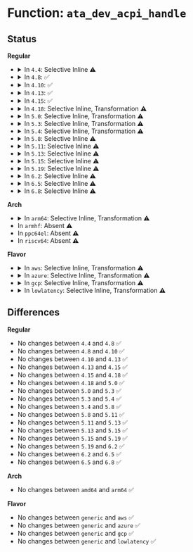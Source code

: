 # Function: <code>ata_dev_acpi_handle</code>

## Status
<b>Regular</b>
<ul>
<li>
<details>
<summary>In <code>4.4</code>: Selective Inline ⚠️</summary>

```c
acpi_handle ata_dev_acpi_handle(struct ata_device *dev);
```

**Collision:** Unique Global

**Inline:** Selective

**Transformation:** False

**Instances:**

```
In drivers/ata/libata-acpi.c (ffffffff815e11a9)
Location: drivers/ata/libata-acpi.c:59
Inline: True
Inline callers:
  - drivers/ata/libata-acpi.c:ata_dev_get_GTF
  - drivers/ata/libata-acpi.c:ata_acpi_on_resume
  - drivers/ata/libata-acpi.c:ata_acpi_set_state
  - drivers/ata/libata-acpi.c:ata_acpi_set_state
  - drivers/ata/libata-acpi.c:ata_acpi_on_devcfg
  - drivers/ata/libata-acpi.c:ata_acpi_on_devcfg
Direct callers:
  - drivers/ata/libata-zpodd.c:zpodd_init
  - drivers/ata/libata-zpodd.c:zpodd_exit
```
**Symbols:**

```
ffffffff815e1850-ffffffff815e1880: ata_dev_acpi_handle (STB_GLOBAL)
```
</details>
</li>
<li>
<details>
<summary>In <code>4.8</code>: ✅</summary>

```c
acpi_handle ata_dev_acpi_handle(struct ata_device *dev);
```

**Collision:** Unique Global

**Inline:** No

**Transformation:** False

**Instances:**

```
In drivers/ata/libata-acpi.c (ffffffff8163b370)
Location: drivers/ata/libata-acpi.c:59
Inline: False
Direct callers:
  - drivers/ata/libata-acpi.c:ata_acpi_on_devcfg
  - drivers/ata/libata-acpi.c:ata_acpi_on_devcfg
  - drivers/ata/libata-acpi.c:ata_acpi_set_state
  - drivers/ata/libata-acpi.c:ata_acpi_set_state
  - drivers/ata/libata-acpi.c:ata_acpi_on_resume
  - drivers/ata/libata-acpi.c:ata_dev_get_GTF
  - drivers/ata/libata-zpodd.c:zpodd_exit
  - drivers/ata/libata-zpodd.c:zpodd_init
```
**Symbols:**

```
ffffffff8163b370-ffffffff8163b3a8: ata_dev_acpi_handle (STB_GLOBAL)
```
</details>
</li>
<li>
<details>
<summary>In <code>4.10</code>: ✅</summary>

```c
acpi_handle ata_dev_acpi_handle(struct ata_device *dev);
```

**Collision:** Unique Global

**Inline:** No

**Transformation:** False

**Instances:**

```
In drivers/ata/libata-acpi.c (ffffffff8166c3f0)
Location: drivers/ata/libata-acpi.c:59
Inline: False
Direct callers:
  - drivers/ata/libata-acpi.c:ata_acpi_on_devcfg
  - drivers/ata/libata-acpi.c:ata_acpi_on_devcfg
  - drivers/ata/libata-acpi.c:ata_acpi_set_state
  - drivers/ata/libata-acpi.c:ata_acpi_set_state
  - drivers/ata/libata-acpi.c:ata_acpi_on_resume
  - drivers/ata/libata-acpi.c:ata_dev_get_GTF
  - drivers/ata/libata-zpodd.c:zpodd_exit
  - drivers/ata/libata-zpodd.c:zpodd_init
```
**Symbols:**

```
ffffffff8166c3f0-ffffffff8166c428: ata_dev_acpi_handle (STB_GLOBAL)
```
</details>
</li>
<li>
<details>
<summary>In <code>4.13</code>: ✅</summary>

```c
acpi_handle ata_dev_acpi_handle(struct ata_device *dev);
```

**Collision:** Unique Global

**Inline:** No

**Transformation:** False

**Instances:**

```
In drivers/ata/libata-acpi.c (ffffffff81680a20)
Location: drivers/ata/libata-acpi.c:59
Inline: False
Direct callers:
  - drivers/ata/libata-acpi.c:ata_acpi_on_devcfg
  - drivers/ata/libata-acpi.c:ata_acpi_on_devcfg
  - drivers/ata/libata-acpi.c:ata_acpi_set_state
  - drivers/ata/libata-acpi.c:ata_acpi_set_state
  - drivers/ata/libata-acpi.c:ata_acpi_on_resume
  - drivers/ata/libata-acpi.c:ata_dev_get_GTF
  - drivers/ata/libata-zpodd.c:zpodd_exit
  - drivers/ata/libata-zpodd.c:zpodd_init
```
**Symbols:**

```
ffffffff81680a20-ffffffff81680a58: ata_dev_acpi_handle (STB_GLOBAL)
```
</details>
</li>
<li>
<details>
<summary>In <code>4.15</code>: ✅</summary>

```c
acpi_handle ata_dev_acpi_handle(struct ata_device *dev);
```

**Collision:** Unique Global

**Inline:** No

**Transformation:** False

**Instances:**

```
In drivers/ata/libata-acpi.c (ffffffff816ea280)
Location: drivers/ata/libata-acpi.c:59
Inline: False
Direct callers:
  - drivers/ata/libata-acpi.c:ata_acpi_on_devcfg
  - drivers/ata/libata-acpi.c:ata_acpi_on_devcfg
  - drivers/ata/libata-acpi.c:ata_acpi_set_state
  - drivers/ata/libata-acpi.c:ata_acpi_set_state
  - drivers/ata/libata-acpi.c:ata_acpi_on_resume
  - drivers/ata/libata-acpi.c:ata_dev_get_GTF
  - drivers/ata/libata-zpodd.c:zpodd_exit
  - drivers/ata/libata-zpodd.c:zpodd_init
```
**Symbols:**

```
ffffffff816ea280-ffffffff816ea2b8: ata_dev_acpi_handle (STB_GLOBAL)
```
</details>
</li>
<li>
<details>
<summary>In <code>4.18</code>: Selective Inline, Transformation ⚠️</summary>

```c
acpi_handle ata_dev_acpi_handle(struct ata_device *dev);
```

**Collision:** Unique Global

**Inline:** Selective

**Transformation:** True

**Instances:**

```
In drivers/ata/libata-acpi.c (ffffffff817274a5)
Location: drivers/ata/libata-acpi.c:59
Inline: True
Inline callers:
  - drivers/ata/libata-acpi.c:ata_acpi_on_devcfg
  - drivers/ata/libata-acpi.c:ata_acpi_on_devcfg
  - drivers/ata/libata-acpi.c:ata_acpi_set_state
  - drivers/ata/libata-acpi.c:ata_acpi_set_state
  - drivers/ata/libata-acpi.c:ata_acpi_on_resume
  - drivers/ata/libata-acpi.c:ata_dev_get_GTF
Direct callers:
  - drivers/ata/libata-acpi.c:ata_acpi_on_devcfg
  - drivers/ata/libata-acpi.c:ata_acpi_on_devcfg
  - drivers/ata/libata-acpi.c:ata_acpi_set_state
  - drivers/ata/libata-acpi.c:ata_acpi_set_state
  - drivers/ata/libata-acpi.c:ata_acpi_on_resume
  - drivers/ata/libata-acpi.c:ata_dev_get_GTF
  - drivers/ata/libata-zpodd.c:zpodd_exit
  - drivers/ata/libata-zpodd.c:zpodd_init
```
**Symbols:**

```
ffffffff81726ba0-ffffffff81726bcf: ata_dev_acpi_handle.part.7 (STB_LOCAL)
ffffffff81726dd0-ffffffff81726de9: ata_dev_acpi_handle (STB_GLOBAL)
```
</details>
</li>
<li>
<details>
<summary>In <code>5.0</code>: Selective Inline, Transformation ⚠️</summary>

```c
acpi_handle ata_dev_acpi_handle(struct ata_device *dev);
```

**Collision:** Unique Global

**Inline:** Selective

**Transformation:** True

**Instances:**

```
In drivers/ata/libata-acpi.c (ffffffff81749c85)
Location: drivers/ata/libata-acpi.c:59
Inline: True
Inline callers:
  - drivers/ata/libata-acpi.c:ata_acpi_on_devcfg
  - drivers/ata/libata-acpi.c:ata_acpi_on_devcfg
  - drivers/ata/libata-acpi.c:ata_acpi_set_state
  - drivers/ata/libata-acpi.c:ata_acpi_set_state
  - drivers/ata/libata-acpi.c:ata_acpi_on_resume
  - drivers/ata/libata-acpi.c:ata_dev_get_GTF
Direct callers:
  - drivers/ata/libata-acpi.c:ata_acpi_on_devcfg
  - drivers/ata/libata-acpi.c:ata_acpi_on_devcfg
  - drivers/ata/libata-acpi.c:ata_acpi_set_state
  - drivers/ata/libata-acpi.c:ata_acpi_set_state
  - drivers/ata/libata-acpi.c:ata_acpi_on_resume
  - drivers/ata/libata-acpi.c:ata_dev_get_GTF
  - drivers/ata/libata-zpodd.c:zpodd_exit
  - drivers/ata/libata-zpodd.c:zpodd_init
```
**Symbols:**

```
ffffffff81749360-ffffffff81749392: ata_dev_acpi_handle.part.7 (STB_LOCAL)
ffffffff817495b0-ffffffff817495c9: ata_dev_acpi_handle (STB_GLOBAL)
```
</details>
</li>
<li>
<details>
<summary>In <code>5.3</code>: Selective Inline, Transformation ⚠️</summary>

```c
acpi_handle ata_dev_acpi_handle(struct ata_device *dev);
```

**Collision:** Unique Global

**Inline:** Selective

**Transformation:** True

**Instances:**

```
In drivers/ata/libata-acpi.c (ffffffff81785af5)
Location: drivers/ata/libata-acpi.c:60
Inline: True
Inline callers:
  - drivers/ata/libata-acpi.c:ata_acpi_on_devcfg
  - drivers/ata/libata-acpi.c:ata_acpi_on_devcfg
  - drivers/ata/libata-acpi.c:ata_acpi_set_state
  - drivers/ata/libata-acpi.c:ata_acpi_set_state
  - drivers/ata/libata-acpi.c:ata_acpi_on_resume
  - drivers/ata/libata-acpi.c:ata_dev_get_GTF
Direct callers:
  - drivers/ata/libata-acpi.c:ata_acpi_on_devcfg
  - drivers/ata/libata-acpi.c:ata_acpi_on_devcfg
  - drivers/ata/libata-acpi.c:ata_acpi_set_state
  - drivers/ata/libata-acpi.c:ata_acpi_set_state
  - drivers/ata/libata-acpi.c:ata_acpi_on_resume
  - drivers/ata/libata-acpi.c:ata_dev_get_GTF
  - drivers/ata/libata-zpodd.c:zpodd_exit
  - drivers/ata/libata-zpodd.c:zpodd_init
```
**Symbols:**

```
ffffffff817851e0-ffffffff81785213: ata_dev_acpi_handle.part.0 (STB_LOCAL)
ffffffff81785420-ffffffff81785439: ata_dev_acpi_handle (STB_GLOBAL)
```
</details>
</li>
<li>
<details>
<summary>In <code>5.4</code>: Selective Inline, Transformation ⚠️</summary>

```c
acpi_handle ata_dev_acpi_handle(struct ata_device *dev);
```

**Collision:** Unique Global

**Inline:** Selective

**Transformation:** True

**Instances:**

```
In drivers/ata/libata-acpi.c (ffffffff817a9735)
Location: drivers/ata/libata-acpi.c:60
Inline: True
Inline callers:
  - drivers/ata/libata-acpi.c:ata_acpi_on_devcfg
  - drivers/ata/libata-acpi.c:ata_acpi_on_devcfg
  - drivers/ata/libata-acpi.c:ata_acpi_set_state
  - drivers/ata/libata-acpi.c:ata_acpi_set_state
  - drivers/ata/libata-acpi.c:ata_acpi_on_resume
  - drivers/ata/libata-acpi.c:ata_dev_get_GTF
Direct callers:
  - drivers/ata/libata-acpi.c:ata_acpi_on_devcfg
  - drivers/ata/libata-acpi.c:ata_acpi_on_devcfg
  - drivers/ata/libata-acpi.c:ata_acpi_set_state
  - drivers/ata/libata-acpi.c:ata_acpi_set_state
  - drivers/ata/libata-acpi.c:ata_acpi_on_resume
  - drivers/ata/libata-acpi.c:ata_dev_get_GTF
  - drivers/ata/libata-zpodd.c:zpodd_exit
  - drivers/ata/libata-zpodd.c:zpodd_init
```
**Symbols:**

```
ffffffff817a8e20-ffffffff817a8e53: ata_dev_acpi_handle.part.0 (STB_LOCAL)
ffffffff817a9060-ffffffff817a9079: ata_dev_acpi_handle (STB_GLOBAL)
```
</details>
</li>
<li>
<details>
<summary>In <code>5.8</code>: Selective Inline ⚠️</summary>

```c
acpi_handle ata_dev_acpi_handle(struct ata_device *dev);
```

**Collision:** Unique Global

**Inline:** Selective

**Transformation:** False

**Instances:**

```
In drivers/ata/libata-acpi.c (ffffffff8186f083)
Location: drivers/ata/libata-acpi.c:60
Inline: True
Inline callers:
  - drivers/ata/libata-acpi.c:ata_acpi_on_devcfg
  - drivers/ata/libata-acpi.c:ata_acpi_on_devcfg
  - drivers/ata/libata-acpi.c:ata_acpi_set_state
  - drivers/ata/libata-acpi.c:ata_acpi_set_state
  - drivers/ata/libata-acpi.c:ata_acpi_set_state
  - drivers/ata/libata-acpi.c:ata_acpi_set_state
  - drivers/ata/libata-acpi.c:ata_acpi_on_resume
  - drivers/ata/libata-acpi.c:ata_acpi_on_resume
  - drivers/ata/libata-acpi.c:ata_acpi_push_id
  - drivers/ata/libata-acpi.c:ata_acpi_push_id
  - drivers/ata/libata-acpi.c:ata_dev_get_GTF
  - drivers/ata/libata-acpi.c:ata_dev_get_GTF
Direct callers:
  - drivers/ata/libata-zpodd.c:zpodd_exit
  - drivers/ata/libata-zpodd.c:zpodd_init
```
**Symbols:**

```
ffffffff8186e940-ffffffff8186e97e: ata_dev_acpi_handle (STB_GLOBAL)
```
</details>
</li>
<li>
<details>
<summary>In <code>5.11</code>: Selective Inline ⚠️</summary>

```c
acpi_handle ata_dev_acpi_handle(struct ata_device *dev);
```

**Collision:** Unique Global

**Inline:** Selective

**Transformation:** False

**Instances:**

```
In drivers/ata/libata-acpi.c (ffffffff8187dd53)
Location: drivers/ata/libata-acpi.c:60
Inline: True
Inline callers:
  - drivers/ata/libata-acpi.c:ata_acpi_on_devcfg
  - drivers/ata/libata-acpi.c:ata_acpi_on_devcfg
  - drivers/ata/libata-acpi.c:ata_acpi_set_state
  - drivers/ata/libata-acpi.c:ata_acpi_set_state
  - drivers/ata/libata-acpi.c:ata_acpi_set_state
  - drivers/ata/libata-acpi.c:ata_acpi_set_state
  - drivers/ata/libata-acpi.c:ata_acpi_on_resume
  - drivers/ata/libata-acpi.c:ata_acpi_on_resume
  - drivers/ata/libata-acpi.c:ata_acpi_push_id
  - drivers/ata/libata-acpi.c:ata_acpi_push_id
  - drivers/ata/libata-acpi.c:ata_dev_get_GTF
  - drivers/ata/libata-acpi.c:ata_dev_get_GTF
Direct callers:
  - drivers/ata/libata-zpodd.c:zpodd_exit
  - drivers/ata/libata-zpodd.c:zpodd_init
```
**Symbols:**

```
ffffffff8187d610-ffffffff8187d64e: ata_dev_acpi_handle (STB_GLOBAL)
```
</details>
</li>
<li>
<details>
<summary>In <code>5.13</code>: Selective Inline ⚠️</summary>

```c
acpi_handle ata_dev_acpi_handle(struct ata_device *dev);
```

**Collision:** Unique Global

**Inline:** Selective

**Transformation:** False

**Instances:**

```
In drivers/ata/libata-acpi.c (ffffffff818604de)
Location: drivers/ata/libata-acpi.c:60
Inline: True
Inline callers:
  - drivers/ata/libata-acpi.c:ata_acpi_on_devcfg
  - drivers/ata/libata-acpi.c:ata_acpi_on_devcfg
  - drivers/ata/libata-acpi.c:ata_acpi_on_devcfg
  - drivers/ata/libata-acpi.c:ata_acpi_on_devcfg
  - drivers/ata/libata-acpi.c:ata_acpi_set_state
  - drivers/ata/libata-acpi.c:ata_acpi_set_state
  - drivers/ata/libata-acpi.c:ata_acpi_set_state
  - drivers/ata/libata-acpi.c:ata_acpi_set_state
  - drivers/ata/libata-acpi.c:ata_acpi_on_resume
  - drivers/ata/libata-acpi.c:ata_acpi_on_resume
  - drivers/ata/libata-acpi.c:ata_dev_get_GTF
  - drivers/ata/libata-acpi.c:ata_dev_get_GTF
Direct callers:
  - drivers/ata/libata-zpodd.c:zpodd_exit
  - drivers/ata/libata-zpodd.c:zpodd_init
```
**Symbols:**

```
ffffffff8185fd80-ffffffff8185fdbe: ata_dev_acpi_handle (STB_GLOBAL)
```
</details>
</li>
<li>
<details>
<summary>In <code>5.15</code>: Selective Inline ⚠️</summary>

```c
acpi_handle ata_dev_acpi_handle(struct ata_device *dev);
```

**Collision:** Unique Global

**Inline:** Selective

**Transformation:** False

**Instances:**

```
In drivers/ata/libata-acpi.c (ffffffff818ef29e)
Location: drivers/ata/libata-acpi.c:60
Inline: True
Inline callers:
  - drivers/ata/libata-acpi.c:ata_acpi_on_devcfg
  - drivers/ata/libata-acpi.c:ata_acpi_on_devcfg
  - drivers/ata/libata-acpi.c:ata_acpi_on_devcfg
  - drivers/ata/libata-acpi.c:ata_acpi_on_devcfg
  - drivers/ata/libata-acpi.c:ata_acpi_set_state
  - drivers/ata/libata-acpi.c:ata_acpi_set_state
  - drivers/ata/libata-acpi.c:ata_acpi_set_state
  - drivers/ata/libata-acpi.c:ata_acpi_set_state
  - drivers/ata/libata-acpi.c:ata_acpi_on_resume
  - drivers/ata/libata-acpi.c:ata_acpi_on_resume
  - drivers/ata/libata-acpi.c:ata_dev_get_GTF
  - drivers/ata/libata-acpi.c:ata_dev_get_GTF
Direct callers:
  - drivers/ata/libata-zpodd.c:zpodd_exit
  - drivers/ata/libata-zpodd.c:zpodd_init
```
**Symbols:**

```
ffffffff818eeb40-ffffffff818eeb7e: ata_dev_acpi_handle (STB_GLOBAL)
```
</details>
</li>
<li>
<details>
<summary>In <code>5.19</code>: Selective Inline ⚠️</summary>

```c
acpi_handle ata_dev_acpi_handle(struct ata_device *dev);
```

**Collision:** Unique Global

**Inline:** Selective

**Transformation:** False

**Instances:**

```
In drivers/ata/libata-acpi.c (ffffffff81a414ae)
Location: drivers/ata/libata-acpi.c:60
Inline: True
Inline callers:
  - drivers/ata/libata-acpi.c:ata_acpi_on_devcfg
  - drivers/ata/libata-acpi.c:ata_acpi_on_devcfg
  - drivers/ata/libata-acpi.c:ata_acpi_set_state
  - drivers/ata/libata-acpi.c:ata_acpi_set_state
  - drivers/ata/libata-acpi.c:ata_acpi_on_resume
  - drivers/ata/libata-acpi.c:ata_dev_get_GTF
Direct callers:
  - drivers/ata/libata-zpodd.c:zpodd_exit
  - drivers/ata/libata-zpodd.c:zpodd_init
```
**Symbols:**

```
ffffffff81a40cf0-ffffffff81a40d40: ata_dev_acpi_handle (STB_GLOBAL)
```
</details>
</li>
<li>
<details>
<summary>In <code>6.2</code>: Selective Inline ⚠️</summary>

```c
acpi_handle ata_dev_acpi_handle(struct ata_device *dev);
```

**Collision:** Unique Global

**Inline:** Selective

**Transformation:** False

**Instances:**

```
In drivers/ata/libata-acpi.c (ffffffff81bc771e)
Location: drivers/ata/libata-acpi.c:60
Inline: True
Inline callers:
  - drivers/ata/libata-acpi.c:ata_acpi_on_devcfg
  - drivers/ata/libata-acpi.c:ata_acpi_on_devcfg
  - drivers/ata/libata-acpi.c:ata_acpi_set_state
  - drivers/ata/libata-acpi.c:ata_acpi_set_state
  - drivers/ata/libata-acpi.c:ata_acpi_on_resume
  - drivers/ata/libata-acpi.c:ata_dev_get_GTF
Direct callers:
  - drivers/ata/libata-zpodd.c:zpodd_exit
  - drivers/ata/libata-zpodd.c:zpodd_init
```
**Symbols:**

```
ffffffff81bc6f00-ffffffff81bc6f50: ata_dev_acpi_handle (STB_GLOBAL)
```
</details>
</li>
<li>
<details>
<summary>In <code>6.5</code>: Selective Inline ⚠️</summary>

```c
acpi_handle ata_dev_acpi_handle(struct ata_device *dev);
```

**Collision:** Unique Global

**Inline:** Selective

**Transformation:** False

**Instances:**

```
In drivers/ata/libata-acpi.c (ffffffff81c1f2ae)
Location: drivers/ata/libata-acpi.c:60
Inline: True
Inline callers:
  - drivers/ata/libata-acpi.c:ata_acpi_on_devcfg
  - drivers/ata/libata-acpi.c:ata_acpi_on_devcfg
  - drivers/ata/libata-acpi.c:ata_acpi_set_state
  - drivers/ata/libata-acpi.c:ata_acpi_set_state
  - drivers/ata/libata-acpi.c:ata_acpi_on_resume
  - drivers/ata/libata-acpi.c:ata_dev_get_GTF
Direct callers:
  - drivers/ata/libata-zpodd.c:zpodd_exit
  - drivers/ata/libata-zpodd.c:zpodd_init
```
**Symbols:**

```
ffffffff81c1eab0-ffffffff81c1eb00: ata_dev_acpi_handle (STB_GLOBAL)
```
</details>
</li>
<li>
<details>
<summary>In <code>6.8</code>: Selective Inline ⚠️</summary>

```c
acpi_handle ata_dev_acpi_handle(struct ata_device *dev);
```

**Collision:** Unique Global

**Inline:** Selective

**Transformation:** False

**Instances:**

```
In drivers/ata/libata-acpi.c (ffffffff81c7440e)
Location: drivers/ata/libata-acpi.c:60
Inline: True
Inline callers:
  - drivers/ata/libata-acpi.c:ata_acpi_on_devcfg
  - drivers/ata/libata-acpi.c:ata_acpi_on_devcfg
  - drivers/ata/libata-acpi.c:ata_acpi_set_state
  - drivers/ata/libata-acpi.c:ata_acpi_set_state
  - drivers/ata/libata-acpi.c:ata_acpi_on_resume
  - drivers/ata/libata-acpi.c:ata_dev_get_GTF
Direct callers:
  - drivers/ata/libata-zpodd.c:zpodd_exit
  - drivers/ata/libata-zpodd.c:zpodd_init
```
**Symbols:**

```
ffffffff81c73bb0-ffffffff81c73c00: ata_dev_acpi_handle (STB_GLOBAL)
```
</details>
</li>
</ul>
<b>Arch</b>
<ul>
<li>
<details>
<summary>In <code>arm64</code>: Selective Inline, Transformation ⚠️</summary>

```c
acpi_handle ata_dev_acpi_handle(struct ata_device *dev);
```

**Collision:** Unique Global

**Inline:** Selective

**Transformation:** True

**Instances:**

```
In drivers/ata/libata-acpi.c (ffff8000109b6388)
Location: drivers/ata/libata-acpi.c:60
Inline: True
Inline callers:
  - drivers/ata/libata-acpi.c:ata_acpi_on_devcfg
  - drivers/ata/libata-acpi.c:ata_acpi_on_devcfg
  - drivers/ata/libata-acpi.c:ata_acpi_set_state
  - drivers/ata/libata-acpi.c:ata_acpi_set_state
  - drivers/ata/libata-acpi.c:ata_acpi_on_resume
  - drivers/ata/libata-acpi.c:ata_dev_get_GTF
Direct callers:
  - drivers/ata/libata-acpi.c:ata_acpi_on_devcfg
  - drivers/ata/libata-acpi.c:ata_acpi_on_devcfg
  - drivers/ata/libata-acpi.c:ata_acpi_set_state
  - drivers/ata/libata-acpi.c:ata_acpi_set_state
  - drivers/ata/libata-acpi.c:ata_acpi_on_resume
  - drivers/ata/libata-acpi.c:ata_dev_get_GTF
  - drivers/ata/libata-zpodd.c:zpodd_exit
  - drivers/ata/libata-zpodd.c:zpodd_init
```
**Symbols:**

```
ffff8000109b5748-ffff8000109b579c: ata_dev_acpi_handle.part.0 (STB_LOCAL)
ffff8000109b5c10-ffff8000109b5c54: ata_dev_acpi_handle (STB_GLOBAL)
```
</details>
</li>
<li>
In <code>armhf</code>: Absent ⚠️
</li>
<li>
In <code>ppc64el</code>: Absent ⚠️
</li>
<li>
In <code>riscv64</code>: Absent ⚠️
</li>
</ul>
<b>Flavor</b>
<ul>
<li>
<details>
<summary>In <code>aws</code>: Selective Inline, Transformation ⚠️</summary>

```c
acpi_handle ata_dev_acpi_handle(struct ata_device *dev);
```

**Collision:** Unique Global

**Inline:** Selective

**Transformation:** True

**Instances:**

```
In drivers/ata/libata-acpi.c (ffffffff8176e765)
Location: drivers/ata/libata-acpi.c:60
Inline: True
Inline callers:
  - drivers/ata/libata-acpi.c:ata_acpi_on_devcfg
  - drivers/ata/libata-acpi.c:ata_acpi_on_devcfg
  - drivers/ata/libata-acpi.c:ata_acpi_set_state
  - drivers/ata/libata-acpi.c:ata_acpi_set_state
  - drivers/ata/libata-acpi.c:ata_acpi_on_resume
  - drivers/ata/libata-acpi.c:ata_dev_get_GTF
Direct callers:
  - drivers/ata/libata-acpi.c:ata_acpi_on_devcfg
  - drivers/ata/libata-acpi.c:ata_acpi_on_devcfg
  - drivers/ata/libata-acpi.c:ata_acpi_set_state
  - drivers/ata/libata-acpi.c:ata_acpi_set_state
  - drivers/ata/libata-acpi.c:ata_acpi_on_resume
  - drivers/ata/libata-acpi.c:ata_dev_get_GTF
```
**Symbols:**

```
ffffffff8176dee0-ffffffff8176df13: ata_dev_acpi_handle.part.0 (STB_LOCAL)
ffffffff8176e120-ffffffff8176e139: ata_dev_acpi_handle (STB_GLOBAL)
```
</details>
</li>
<li>
<details>
<summary>In <code>azure</code>: Selective Inline, Transformation ⚠️</summary>

```c
acpi_handle ata_dev_acpi_handle(struct ata_device *dev);
```

**Collision:** Unique Global

**Inline:** Selective

**Transformation:** True

**Instances:**

```
In drivers/ata/libata-acpi.c (ffffffff8174e5b5)
Location: drivers/ata/libata-acpi.c:60
Inline: True
Inline callers:
  - drivers/ata/libata-acpi.c:ata_acpi_on_devcfg
  - drivers/ata/libata-acpi.c:ata_acpi_on_devcfg
  - drivers/ata/libata-acpi.c:ata_acpi_set_state
  - drivers/ata/libata-acpi.c:ata_acpi_set_state
  - drivers/ata/libata-acpi.c:ata_acpi_on_resume
  - drivers/ata/libata-acpi.c:ata_dev_get_GTF
Direct callers:
  - drivers/ata/libata-acpi.c:ata_acpi_on_devcfg
  - drivers/ata/libata-acpi.c:ata_acpi_on_devcfg
  - drivers/ata/libata-acpi.c:ata_acpi_set_state
  - drivers/ata/libata-acpi.c:ata_acpi_set_state
  - drivers/ata/libata-acpi.c:ata_acpi_on_resume
  - drivers/ata/libata-acpi.c:ata_dev_get_GTF
```
**Symbols:**

```
ffffffff8174dd30-ffffffff8174dd63: ata_dev_acpi_handle.part.0 (STB_LOCAL)
ffffffff8174df70-ffffffff8174df89: ata_dev_acpi_handle (STB_GLOBAL)
```
</details>
</li>
<li>
<details>
<summary>In <code>gcp</code>: Selective Inline, Transformation ⚠️</summary>

```c
acpi_handle ata_dev_acpi_handle(struct ata_device *dev);
```

**Collision:** Unique Global

**Inline:** Selective

**Transformation:** True

**Instances:**

```
In drivers/ata/libata-acpi.c (ffffffff8179e5b5)
Location: drivers/ata/libata-acpi.c:60
Inline: True
Inline callers:
  - drivers/ata/libata-acpi.c:ata_acpi_on_devcfg
  - drivers/ata/libata-acpi.c:ata_acpi_on_devcfg
  - drivers/ata/libata-acpi.c:ata_acpi_set_state
  - drivers/ata/libata-acpi.c:ata_acpi_set_state
  - drivers/ata/libata-acpi.c:ata_acpi_on_resume
  - drivers/ata/libata-acpi.c:ata_dev_get_GTF
Direct callers:
  - drivers/ata/libata-acpi.c:ata_acpi_on_devcfg
  - drivers/ata/libata-acpi.c:ata_acpi_on_devcfg
  - drivers/ata/libata-acpi.c:ata_acpi_set_state
  - drivers/ata/libata-acpi.c:ata_acpi_set_state
  - drivers/ata/libata-acpi.c:ata_acpi_on_resume
  - drivers/ata/libata-acpi.c:ata_dev_get_GTF
  - drivers/ata/libata-zpodd.c:zpodd_exit
  - drivers/ata/libata-zpodd.c:zpodd_init
```
**Symbols:**

```
ffffffff8179dca0-ffffffff8179dcd3: ata_dev_acpi_handle.part.0 (STB_LOCAL)
ffffffff8179dee0-ffffffff8179def9: ata_dev_acpi_handle (STB_GLOBAL)
```
</details>
</li>
<li>
<details>
<summary>In <code>lowlatency</code>: Selective Inline, Transformation ⚠️</summary>

```c
acpi_handle ata_dev_acpi_handle(struct ata_device *dev);
```

**Collision:** Unique Global

**Inline:** Selective

**Transformation:** True

**Instances:**

```
In drivers/ata/libata-acpi.c (ffffffff817b8435)
Location: drivers/ata/libata-acpi.c:60
Inline: True
Inline callers:
  - drivers/ata/libata-acpi.c:ata_acpi_on_devcfg
  - drivers/ata/libata-acpi.c:ata_acpi_on_devcfg
  - drivers/ata/libata-acpi.c:ata_acpi_set_state
  - drivers/ata/libata-acpi.c:ata_acpi_set_state
  - drivers/ata/libata-acpi.c:ata_acpi_on_resume
  - drivers/ata/libata-acpi.c:ata_dev_get_GTF
Direct callers:
  - drivers/ata/libata-acpi.c:ata_acpi_on_devcfg
  - drivers/ata/libata-acpi.c:ata_acpi_on_devcfg
  - drivers/ata/libata-acpi.c:ata_acpi_set_state
  - drivers/ata/libata-acpi.c:ata_acpi_set_state
  - drivers/ata/libata-acpi.c:ata_acpi_on_resume
  - drivers/ata/libata-acpi.c:ata_dev_get_GTF
  - drivers/ata/libata-zpodd.c:zpodd_exit
  - drivers/ata/libata-zpodd.c:zpodd_init
```
**Symbols:**

```
ffffffff817b7b20-ffffffff817b7b53: ata_dev_acpi_handle.part.0 (STB_LOCAL)
ffffffff817b7d60-ffffffff817b7d79: ata_dev_acpi_handle (STB_GLOBAL)
```
</details>
</li>
</ul>

## Differences
<b>Regular</b>
<ul>
<li>
No changes between <code>4.4</code> and <code>4.8</code> ✅
</li>
<li>
No changes between <code>4.8</code> and <code>4.10</code> ✅
</li>
<li>
No changes between <code>4.10</code> and <code>4.13</code> ✅
</li>
<li>
No changes between <code>4.13</code> and <code>4.15</code> ✅
</li>
<li>
No changes between <code>4.15</code> and <code>4.18</code> ✅
</li>
<li>
No changes between <code>4.18</code> and <code>5.0</code> ✅
</li>
<li>
No changes between <code>5.0</code> and <code>5.3</code> ✅
</li>
<li>
No changes between <code>5.3</code> and <code>5.4</code> ✅
</li>
<li>
No changes between <code>5.4</code> and <code>5.8</code> ✅
</li>
<li>
No changes between <code>5.8</code> and <code>5.11</code> ✅
</li>
<li>
No changes between <code>5.11</code> and <code>5.13</code> ✅
</li>
<li>
No changes between <code>5.13</code> and <code>5.15</code> ✅
</li>
<li>
No changes between <code>5.15</code> and <code>5.19</code> ✅
</li>
<li>
No changes between <code>5.19</code> and <code>6.2</code> ✅
</li>
<li>
No changes between <code>6.2</code> and <code>6.5</code> ✅
</li>
<li>
No changes between <code>6.5</code> and <code>6.8</code> ✅
</li>
</ul>
<b>Arch</b>
<ul>
<li>
No changes between <code>amd64</code> and <code>arm64</code> ✅
</li>
</ul>
<b>Flavor</b>
<ul>
<li>
No changes between <code>generic</code> and <code>aws</code> ✅
</li>
<li>
No changes between <code>generic</code> and <code>azure</code> ✅
</li>
<li>
No changes between <code>generic</code> and <code>gcp</code> ✅
</li>
<li>
No changes between <code>generic</code> and <code>lowlatency</code> ✅
</li>
</ul>
